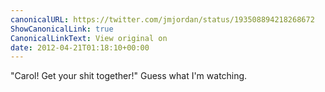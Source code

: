 ```yaml
---
canonicalURL: https://twitter.com/jmjordan/status/193508894218268672
ShowCanonicalLink: true
CanonicalLinkText: View original on
date: 2012-04-21T01:18:10+00:00
---
```

"Carol! Get your shit together!" Guess what I'm watching.